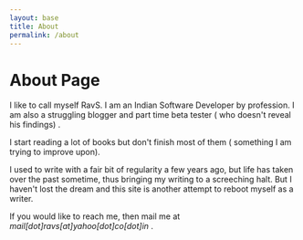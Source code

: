 ```yaml
---
layout: base
title: About
permalink: /about
---
```


# About Page

I like to call myself RavS. I am an Indian Software Developer by profession. I am also a struggling blogger and part time beta tester ( who doesn't reveal his findings) .

I start reading a lot of books but don't finish most of them ( something I am trying to improve upon).

I used to write with a fair bit of regularity a few years ago, but life has taken over the past sometime, thus bringing my writing to a screeching halt. But I haven't lost the dream and this site is another attempt to reboot myself as a writer.

If you would like to reach me, then mail me at _mail[dot]ravs[at]yahoo[dot]co[dot]in_ .
